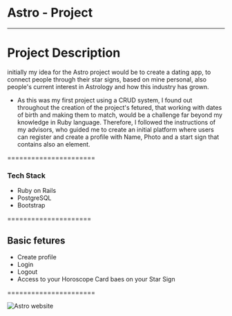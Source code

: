 # Astro - Project

-------------------------

Project Description
======================
initially my idea for the Astro project would be to create a dating app, to connect people through their star signs, based on mine personal, also people's current interest in Astrology and how this industry has grown.

- As this was my first project using a CRUD system, I found out throughout the creation of the project's fetured, that working with dates of birth and making them to match, would be a challenge far beyond my knowledge in Ruby language.
Therefore, I followed the instructions of my advisors, who guided me to create an initial platform where users can register and create a profile with Name, Photo and a start sign that contains also an element.

======================

### Tech Stack
- Ruby on Rails
- PostgreSQL
- Bootstrap
 
=====================

## Basic fetures 

- Create profile
- Login
- Logout
- Access to your Horoscope Card baes on your Star Sign

======================

![Astro website](app/assets/images/Screen%20Shot%202022-06-20%20at%2011.28.06%20am.png)







